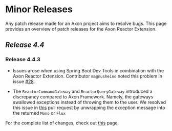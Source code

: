 # Minor Releases

Any patch release made for an Axon project aims to resolve bugs.
This page provides an overview of patch releases for the Axon Reactor Extension.

## _Release 4.4_

### Release 4.4.3

* Issues arose when using Spring Boot Dev Tools in combination with the Axon Reactor Extension.
  Contributor `magnusheino` noted this problem in issue [#28](https://github.com/AxonFramework/extension-reactor/issues/28).

* The `ReactorCommandGateway` and `ReactorQueryGateway` introduced a discrepancy compared to Axon Framework.
  Namely, the gateways swallowed exceptions instead of throwing them to the user.
  We resolved this issue in [this](https://github.com/AxonFramework/extension-reactor/pull/18) pull request by unwrapping the exception message into the returned `Mono` or `Flux`

For the complete list of changes, check out [this](https://github.com/AxonFramework/extension-reactor/issues?q=is%3Aclosed+milestone%3A%22Release+4.4.3%22) page.
